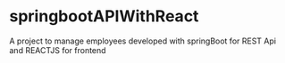 # springbootAPIWithReact
A project to manage employees developed with springBoot for REST Api and REACTJS for frontend
